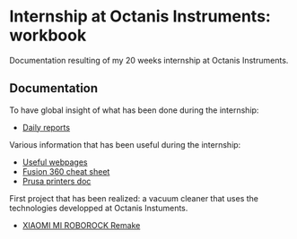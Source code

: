 # Internship at Octanis Instruments: workbook

Documentation resulting of my 20 weeks internship at Octanis Instruments.

## Documentation

To have global insight of what has been done during the internship:
- [Daily reports](./docs/dailyReports.md)


Various information that has been useful during the internship:
- [Useful webpages](./docs/links.md)
- [Fusion 360 cheat sheet](./docs/apps/3D/fusion360/fusion360CheatSheet.md)
- [Prusa printers doc](./docs/apps/3D/prusa/prusaPrinters.md)

First project that has been realized: a vacuum cleaner that uses the technologies developped at Octanis Instuments.
- [XIAOMI MI ROBOROCK Remake](./xiaomiRemake/xiaomiRemake.md)




